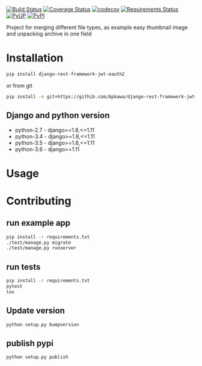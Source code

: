 [![Build Status](https://travis-ci.org/Apkawa/django-rest-framework-jwt-oauth2.svg?branch=master)](https://travis-ci.org/Apkawa/django-rest-framework-jwt-oauth2)
[![Coverage Status](https://coveralls.io/repos/github/Apkawa/django-rest-framework-jwt-oauth2/badge.svg)](https://coveralls.io/github/Apkawa/django-rest-framework-jwt-oauth2)
[![codecov](https://codecov.io/gh/Apkawa/django-rest-framework-jwt-oauth2/branch/master/graph/badge.svg)](https://codecov.io/gh/Apkawa/django-rest-framework-jwt-oauth2)
[![Requirements Status](https://requires.io/github/Apkawa/django-rest-framework-jwt-oauth2/requirements.svg?branch=master)](https://requires.io/github/Apkawa/django-rest-framework-jwt-oauth2/requirements/?branch=master)
[![PyUP](https://pyup.io/repos/github/Apkawa/django-rest-framework-jwt-oauth2/shield.svg)](https://pyup.io/repos/github/Apkawa/django-rest-framework-jwt-oauth2)
[![PyPI](https://img.shields.io/pypi/pyversions/django-rest-framework-jwt-oauth2.svg)]()

Project for merging different file types, as example easy thumbnail image and unpacking archive in one field

# Installation

```bash
pip install django-rest-framework-jwt-oauth2

```

or from git

```bash
pip install -e git+https://githib.com/Apkawa/django-rest-framework-jwt-oauth2.git#egg=django-rest-framework-jwt-oauth2
```

## Django and python version

* python-2.7 - django>=1.8,<=1.11
* python-3.4 - django>=1.8,<=1.11
* python-3.5 - django>=1.8,<=1.11
* python-3.6 - django>=1.11


# Usage



# Contributing

## run example app

```bash
pip install -r requirements.txt
./test/manage.py migrate
./test/manage.py runserver
```

## run tests

```bash
pip install -r requirements.txt
pytest
tox
```

## Update version

```bash
python setup.py bumpversion
```

## publish pypi

```bash
python setup.py publish
```






